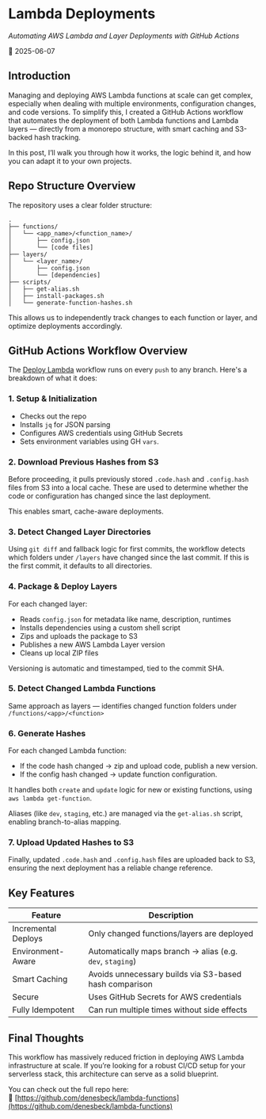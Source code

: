 # Lambda Deployments

_Automating AWS Lambda and Layer Deployments with GitHub Actions_

📅 2025-06-07

## Introduction

Managing and deploying AWS Lambda functions at scale can get complex, especially when dealing with multiple environments, configuration changes, and code versions. To simplify this, I created a GitHub Actions workflow that automates the deployment of both Lambda functions and Lambda layers — directly from a monorepo structure, with smart caching and S3-backed hash tracking.

In this post, I’ll walk you through how it works, the logic behind it, and how you can adapt it to your own projects.

## Repo Structure Overview

The repository uses a clear folder structure:

```
.
├── functions/
│   └── <app_name>/<function_name>/
│       ├── config.json
│       └── [code files]
├── layers/
│   └── <layer_name>/
│       ├── config.json
│       └── [dependencies]
├── scripts/
│   ├── get-alias.sh
│   ├── install-packages.sh
│   └── generate-function-hashes.sh
```

This allows us to independently track changes to each function or layer, and optimize deployments accordingly.

## GitHub Actions Workflow Overview

The [Deploy Lambda](https://github.com/denesbeck/lambda-functions/blob/main/.github/workflows/main.yml) workflow runs on every `push` to any branch. Here's a breakdown of what it does:

### 1. Setup & Initialization

- Checks out the repo
- Installs `jq` for JSON parsing
- Configures AWS credentials using GitHub Secrets
- Sets environment variables using GH `vars`.

### 2. Download Previous Hashes from S3

Before proceeding, it pulls previously stored `.code.hash` and `.config.hash` files from S3 into a local cache. These are used to determine whether the code or configuration has changed since the last deployment.

This enables smart, cache-aware deployments.

### 3. Detect Changed Layer Directories

Using `git diff` and fallback logic for first commits, the workflow detects which folders under `/layers` have changed since the last commit. If this is the first commit, it defaults to all directories.

### 4. Package & Deploy Layers

For each changed layer:

- Reads `config.json` for metadata like name, description, runtimes
- Installs dependencies using a custom shell script
- Zips and uploads the package to S3
- Publishes a new AWS Lambda Layer version
- Cleans up local ZIP files

Versioning is automatic and timestamped, tied to the commit SHA.

### 5. Detect Changed Lambda Functions

Same approach as layers — identifies changed function folders under `/functions/<app>/<function>`

### 6. Generate Hashes

For each changed Lambda function:

- If the code hash changed → zip and upload code, publish a new version.
- If the config hash changed → update function configuration.

It handles both `create` and `update` logic for new or existing functions, using `aws lambda get-function`.

Aliases (like `dev`, `staging`, etc.) are managed via the `get-alias.sh` script, enabling branch-to-alias mapping.

### 7. Upload Updated Hashes to S3

Finally, updated `.code.hash` and `.config.hash` files are uploaded back to S3, ensuring the next deployment has a reliable change reference.

## Key Features

| Feature             | Description                                               |
| ------------------- | --------------------------------------------------------- |
| Incremental Deploys | Only changed functions/layers are deployed                |
| Environment-Aware   | Automatically maps branch → alias (e.g. `dev`, `staging`) |
| Smart Caching       | Avoids unnecessary builds via S3-based hash comparison    |
| Secure              | Uses GitHub Secrets for AWS credentials                   |
| Fully Idempotent    | Can run multiple times without side effects               |

## Final Thoughts

This workflow has massively reduced friction in deploying AWS Lambda infrastructure at scale. If you’re looking for a robust CI/CD setup for your serverless stack, this architecture can serve as a solid blueprint.

You can check out the full repo here:  
🔗 [https://github.com/denesbeck/lambda-functions](https://github.com/denesbeck/lambda-functions)

